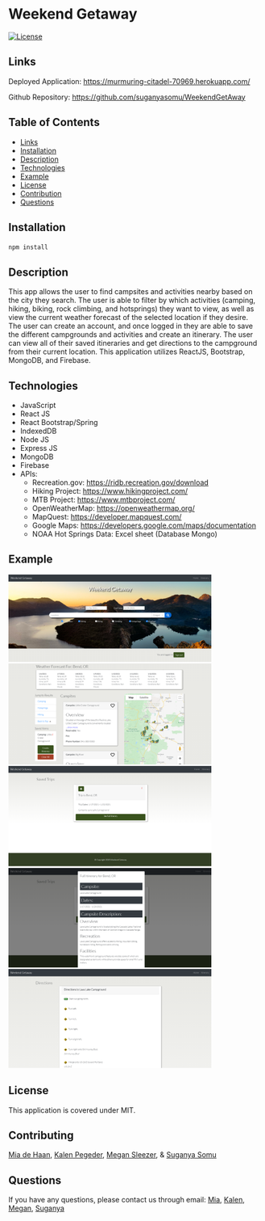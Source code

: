 # Weekend Getaway

[![License](https://img.shields.io/badge/License-MIT-blue.svg)](https://opensource.org/licenses/MIT)

## Links

Deployed Application: https://murmuring-citadel-70969.herokuapp.com/

Github Repository: https://github.com/suganyasomu/WeekendGetAway

## Table of Contents

- [Links](#Links)
- [Installation](#Installation)
- [Description](#Description)
- [Technologies](#Technologies)
- [Example](#Example)
- [License](#License)
- [Contribution](#Contribution)
- [Questions](#Questions)

## Installation

`npm install`

## Description

This app allows the user to find campsites and activities nearby based on the city they search. The user is able to filter by which activities (camping, hiking, biking, rock climbing, and hotsprings) they want to view, as well as view the current weather forecast of the selected location if they desire. The user can create an account, and once logged in they are able to save the different campgrounds and activities and create an itinerary. The user can view all of their saved itineraries and get directions to the campground from their current location. This application utilizes ReactJS, Bootstrap, MongoDB, and Firebase.

## Technologies

- JavaScript
- React JS
- React Bootstrap/Spring
- IndexedDB
- Node JS
- Express JS
- MongoDB
- Firebase
- APIs:
  - Recreation.gov: https://ridb.recreation.gov/download
  - Hiking Project: https://www.hikingproject.com/
  - MTB Project: https://www.mtbproject.com/
  - OpenWeatherMap: https://openweathermap.org/
  - MapQuest: https://developer.mapquest.com/
  - Google Maps: https://developers.google.com/maps/documentation
  - NOAA Hot Springs Data: Excel sheet (Database Mongo)

## Example

<img src="./client/src/Assets/website1.PNG" width="80%" />
<img src="./client/src/Assets/website2.PNG" width="80%" />
<img src="./client/src/Assets/website3.PNG" width="80%" />
<img src="./client/src/Assets/website4.PNG" width="80%" />
<img src="./client/src/Assets/website5.PNG" width="80%" />

## License

This application is covered under MIT.

## Contributing

[Mia de Haan](https://github.com/miadehaan),
[Kalen Pegeder](https://github.com/kpegeder), [Megan Sleezer](https://github.com/mslee001), & [Suganya Somu](https://github.com/suganyasomu)

## Questions

If you have any questions, please contact us through email: [Mia](mailto:mariannedehaan14@gmail.com), [Kalen](mailto:k.pegeder@gmail.com), [Megan](mailto:megtej@gmail.com), [Suganya](mailto:sweetsugan12@gmail.com)
